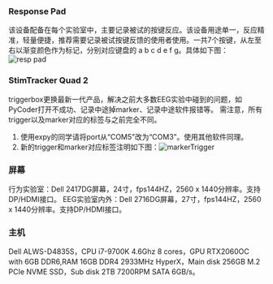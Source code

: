  ### Response Pad
该设备配备在每个实验室中，主要记录被试的按键反应。该设备用途单一，反应精准，轻量便捷，推荐需要记录被试按键反馈的使用者使用。一共7个按键，从左至右以渐变颜色作为标记，分别对应键盘的  a b c d e f g。具体如下图：![resp pad](https://attachments.tower.im/tower/a53f3730eac1a030c4d0627803ab77f1?version=auto)

### StimTracker Quad 2
triggerbox更换最新一代产品，解决之前大多数EEG实验中碰到的问题，如PyCoder打开不成功、记录中途掉marker、记录中途软件报错等。
需注意，所有trigger以及marker对应的标签与之前完全不同。
 1. 使用expy的同学请将port从“COM5”改为“COM3”。使用其他软件同理。
 2. 新的trigger和marker对应标签注明如下图：![markerTrigger](https://attachments.tower.im/tower/5adf4d50c21e1e23f9c623f3c304f2bf?version=auto)

### 屏幕
行为实验室：Dell 2417DG屏幕，24寸，fps144HZ，2560 x 1440分辨率。支持DP/HDMI接口。
EEG实验室内外：Dell 2716DG屏幕，27寸，fps144HZ，2560 x 1440分辨率。支持DP/HDMI接口。


### 主机
Dell ALWS-D4835S，CPU i7-9700K 4.6Ghz 8 cores，GPU RTX2060OC with 6GB DDR6,RAM 16GB DDR4 2933MHz HyperX，Main disk 256GB M.2 PCIe NVME SSD，Sub disk 2TB 7200RPM SATA 6GB/s。
